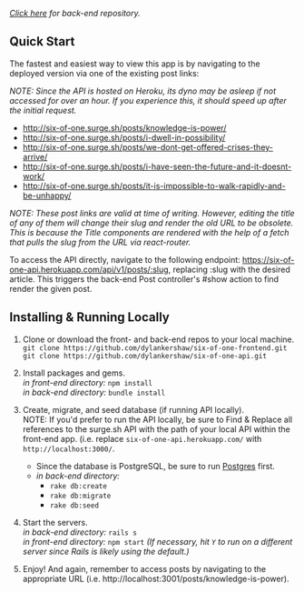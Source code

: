 *[Click here](https://github.com/dylankershaw/six-of-one-api) for back-end repository.*

## Quick Start
The fastest and easiest way to view this app is by navigating to the deployed version via one of the existing post links:

*NOTE: Since the API is hosted on Heroku, its dyno may be asleep if not accessed for over an hour. If you experience this, it should speed up after the initial request.*

  * http://six-of-one.surge.sh/posts/knowledge-is-power/
  * http://six-of-one.surge.sh/posts/i-dwell-in-possibility/
  * http://six-of-one.surge.sh/posts/we-dont-get-offered-crises-they-arrive/
  * http://six-of-one.surge.sh/posts/i-have-seen-the-future-and-it-doesnt-work/
  * http://six-of-one.surge.sh/posts/it-is-impossible-to-walk-rapidly-and-be-unhappy/
  
  *NOTE: These post links are valid at time of writing. However, editing the title of any of them will change their slug and render the old URL to be obsolete. This is because the Title components are rendered with the help of a fetch that pulls the slug from the URL via react-router.*
  
To access the API directly, navigate to the following endpoint: https://six-of-one-api.herokuapp.com/api/v1/posts/:slug, replacing :slug with the desired article. This triggers the back-end Post controller's #show action to find render the given post.

## Installing & Running Locally
1. Clone or download the front- and back-end repos to your local machine.
<br /> `git clone https://github.com/dylankershaw/six-of-one-frontend.git`
<br /> `git clone https://github.com/dylankershaw/six-of-one-api.git`

2. Install packages and gems.
<br /> *in front-end directory:* `npm install`
<br /> *in back-end directory:* `bundle install`

3. Create, migrate, and seed database (if running API locally).
<br /> NOTE: If you'd prefer to run the API locally, be sure to Find & Replace all references to the surge.sh API with the path of your local API within the front-end app. (i.e. replace `six-of-one-api.herokuapp.com/` with `http://localhost:3000/`.
    * Since the database is PostgreSQL, be sure to run [Postgres](https://www.postgresql.org/) first.
    * *in back-end directory:*
      * `rake db:create`
      * `rake db:migrate`
      * `rake db:seed`
      
4. Start the servers.
<br /> *in back-end directory:* `rails s`
<br /> *in front-end directory:* `npm start` *(If necessary, hit `Y` to run on a different server since Rails is likely using the default.)*
5. Enjoy! And again, remember to access posts by navigating to the appropriate URL (i.e. http://localhost:3001/posts/knowledge-is-power).

